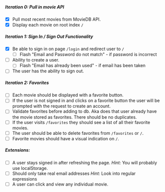 ##### Iteration 0: Pull in movie API
 - [x] Pull most recent movies from MovieDB API.
 - [x] Display each movie on root index `/`

##### Iteration 1: Sign In / Sign Out Functionality
  - [x] Be able to sign in on page `/login` and redirect user to `/`
    - [ ] Flash "Email and Password do not match" - if password is incorrect
  - [ ] Ability to create a user.
    - [ ] Flash "Email has already been used" - if email has been taken
  - [ ] The user has the ability to sign out.

##### Iteration 2: Favorites
  - [ ] Each movie should be displayed with a favorite button.
  - [ ] If the user is not signed in and clicks on a favorite button the user will be prompted with the request to create an account.
  - [ ] Validate favorites before adding to db. Aka does that user already have the movie stored as favorites. There should be no duplicates.
  - [ ] If the user visits `/favorites` they should see a list of all their favorite movies.
  - [ ] The user should be able to delete favorites from `/favorites` or `/`.
  - [ ] Favorite movies should have a visual indication on `/`.

##### Extensions:
  - [ ] A user stays signed in after refreshing the page. *Hint:* You will probably use localStorage.
  - [ ] Should only take real email addresses *Hint:* Look into regular expressions
  - [ ] A user can click and view any individual movie.